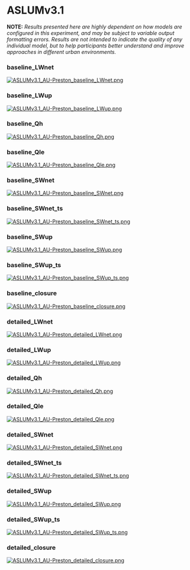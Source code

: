 # ASLUMv3.1

**NOTE:** *Results presented here are highly dependent on how models are configured in this experiment, and may be subject to variable output formatting errors. Results are not intended to indicate the quality of any individual model, but to help participants better understand and improve approaches in different urban environments.*

### baseline_LWnet
[![ASLUMv3.1_AU-Preston_baseline_LWnet.png](ASLUMv3.1_AU-Preston_baseline_LWnet.png)](ASLUMv3.1_AU-Preston_baseline_LWnet.png.png)

### baseline_LWup
[![ASLUMv3.1_AU-Preston_baseline_LWup.png](ASLUMv3.1_AU-Preston_baseline_LWup.png)](ASLUMv3.1_AU-Preston_baseline_LWup.png.png)

### baseline_Qh
[![ASLUMv3.1_AU-Preston_baseline_Qh.png](ASLUMv3.1_AU-Preston_baseline_Qh.png)](ASLUMv3.1_AU-Preston_baseline_Qh.png.png)

### baseline_Qle
[![ASLUMv3.1_AU-Preston_baseline_Qle.png](ASLUMv3.1_AU-Preston_baseline_Qle.png)](ASLUMv3.1_AU-Preston_baseline_Qle.png.png)

### baseline_SWnet
[![ASLUMv3.1_AU-Preston_baseline_SWnet.png](ASLUMv3.1_AU-Preston_baseline_SWnet.png)](ASLUMv3.1_AU-Preston_baseline_SWnet.png.png)

### baseline_SWnet_ts
[![ASLUMv3.1_AU-Preston_baseline_SWnet_ts.png](ASLUMv3.1_AU-Preston_baseline_SWnet_ts.png)](ASLUMv3.1_AU-Preston_baseline_SWnet_ts.png.png)

### baseline_SWup
[![ASLUMv3.1_AU-Preston_baseline_SWup.png](ASLUMv3.1_AU-Preston_baseline_SWup.png)](ASLUMv3.1_AU-Preston_baseline_SWup.png.png)

### baseline_SWup_ts
[![ASLUMv3.1_AU-Preston_baseline_SWup_ts.png](ASLUMv3.1_AU-Preston_baseline_SWup_ts.png)](ASLUMv3.1_AU-Preston_baseline_SWup_ts.png.png)

### baseline_closure
[![ASLUMv3.1_AU-Preston_baseline_closure.png](ASLUMv3.1_AU-Preston_baseline_closure.png)](ASLUMv3.1_AU-Preston_baseline_closure.png.png)

### detailed_LWnet
[![ASLUMv3.1_AU-Preston_detailed_LWnet.png](ASLUMv3.1_AU-Preston_detailed_LWnet.png)](ASLUMv3.1_AU-Preston_detailed_LWnet.png.png)

### detailed_LWup
[![ASLUMv3.1_AU-Preston_detailed_LWup.png](ASLUMv3.1_AU-Preston_detailed_LWup.png)](ASLUMv3.1_AU-Preston_detailed_LWup.png.png)

### detailed_Qh
[![ASLUMv3.1_AU-Preston_detailed_Qh.png](ASLUMv3.1_AU-Preston_detailed_Qh.png)](ASLUMv3.1_AU-Preston_detailed_Qh.png.png)

### detailed_Qle
[![ASLUMv3.1_AU-Preston_detailed_Qle.png](ASLUMv3.1_AU-Preston_detailed_Qle.png)](ASLUMv3.1_AU-Preston_detailed_Qle.png.png)

### detailed_SWnet
[![ASLUMv3.1_AU-Preston_detailed_SWnet.png](ASLUMv3.1_AU-Preston_detailed_SWnet.png)](ASLUMv3.1_AU-Preston_detailed_SWnet.png.png)

### detailed_SWnet_ts
[![ASLUMv3.1_AU-Preston_detailed_SWnet_ts.png](ASLUMv3.1_AU-Preston_detailed_SWnet_ts.png)](ASLUMv3.1_AU-Preston_detailed_SWnet_ts.png.png)

### detailed_SWup
[![ASLUMv3.1_AU-Preston_detailed_SWup.png](ASLUMv3.1_AU-Preston_detailed_SWup.png)](ASLUMv3.1_AU-Preston_detailed_SWup.png.png)

### detailed_SWup_ts
[![ASLUMv3.1_AU-Preston_detailed_SWup_ts.png](ASLUMv3.1_AU-Preston_detailed_SWup_ts.png)](ASLUMv3.1_AU-Preston_detailed_SWup_ts.png.png)

### detailed_closure
[![ASLUMv3.1_AU-Preston_detailed_closure.png](ASLUMv3.1_AU-Preston_detailed_closure.png)](ASLUMv3.1_AU-Preston_detailed_closure.png.png)


